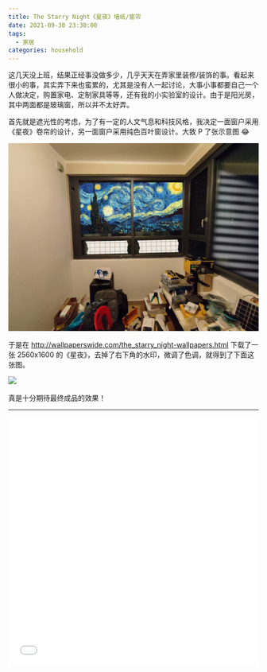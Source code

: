 ```yaml
---
title: The Starry Night《星夜》墙纸/窗帘
date: 2021-09-30 23:30:00
tags:
  - 家居
categories: household
---
```


这几天没上班，结果正经事没做多少，几乎天天在弄家里装修/装饰的事。看起来很小的事，其实弄下来也蛮累的，尤其是没有人一起讨论，大事小事都要自己一个人做决定，购置家电、定制家具等等，还有我的小实验室的设计。由于是阳光房，其中两面都是玻璃窗，所以并不太好弄。

首先就是遮光性的考虑，为了有一定的人文气息和科技风格，我决定一面窗户采用《星夜》卷帘的设计，另一面窗户采用纯色百叶窗设计。大致 P 了张示意图 :joy:

<img src="/images/household/my-house-lab-20210930.jpeg" width="600" />

于是在 <http://wallpaperswide.com/the_starry_night-wallpapers.html> 下载了一张 2560x1600 的《星夜》，去掉了右下角的水印，微调了色调，就得到了下面这张图。

![](/images/painting/the_starry_night-wallpaper-2560x1600_mh1633019796303.jpg)

真是十分期待最终成品的效果！

---

<iframe src="//player.bilibili.com/player.html?aid=971699996&bvid=BV1Sp4y1p7Ga&cid=298002906&page=1&high_quality=1&danmaku=0" allowfullscreen="allowfullscreen" width="100%" height="500" scrolling="no" frameborder="0" sandbox="allow-top-navigation allow-same-origin allow-forms allow-scripts"></iframe>

